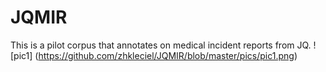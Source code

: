# JQMIR
This is a pilot corpus that annotates on medical incident reports from JQ.
![pic1] (https://github.com/zhkleciel/JQMIR/blob/master/pics/pic1.png)
